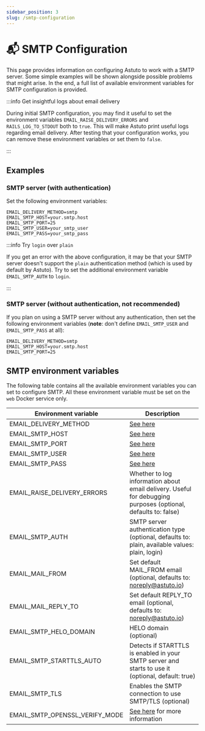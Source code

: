 ```yaml
---
sidebar_position: 3
slug: /smtp-configuration
---
```


# 📬 SMTP Configuration

This page provides information on configuring Astuto to work with a SMTP server. Some simple examples will be shown alongside possible problems that might arise. In the end, a full list of available environment variables for SMTP configuration is provided.

:::info Get insightful logs about email delivery

During initial SMTP configuration, you may find it useful to set the environment variables `EMAIL_RAISE_DELIVERY_ERRORS` and `RAILS_LOG_TO_STDOUT` both to `true`. This will make Astuto print useful logs regarding email delivery. After testing that your configuration works, you can remove these environment variables or set them to `false`.

:::

## Examples

### SMTP server (with authentication)

Set the following environment variables:

```
EMAIL_DELIVERY_METHOD=smtp
EMAIL_SMTP_HOST=your.smtp.host
EMAIL_SMTP_PORT=25
EMAIL_SMTP_USER=your_smtp_user
EMAIL_SMTP_PASS=your_smtp_pass
```

:::info Try `login` over `plain`

If you get an error with the above configuration, it may be that your SMTP server doesn't support the `plain` authentication method (which is used by default by Astuto). Try to set the additional environment variable `EMAIL_SMTP_AUTH` to `login`.

:::

### SMTP server (without authentication, not recommended) 

If you plan on using a SMTP server without any authentication, then set the following environment variables (**note**: don't define `EMAIL_SMTP_USER` and `EMAIL_SMTP_PASS` at all):

```
EMAIL_DELIVERY_METHOD=smtp
EMAIL_SMTP_HOST=your.smtp.host
EMAIL_SMTP_PORT=25
```

## SMTP environment variables

The following table contains all the available environment variables you can set to configure SMTP. All these environment variable must be set on the `web` Docker service only.

| **Environment variable**       | **Description**                                                                                                     |
|--------------------------------|---------------------------------------------------------------------------------------------------------------------|
| EMAIL_DELIVERY_METHOD          | [See here](/deploy-docker/#2-edit-the-environment-variables-in-the-docker-compose-file)                             |
| EMAIL_SMTP_HOST                | [See here](/deploy-docker/#2-edit-the-environment-variables-in-the-docker-compose-file)                             |
| EMAIL_SMTP_PORT                | [See here](/deploy-docker/#2-edit-the-environment-variables-in-the-docker-compose-file)                             |
| EMAIL_SMTP_USER                | [See here](/deploy-docker/#2-edit-the-environment-variables-in-the-docker-compose-file)                             |
| EMAIL_SMTP_PASS                | [See here](/deploy-docker/#2-edit-the-environment-variables-in-the-docker-compose-file)                             |
| EMAIL_RAISE_DELIVERY_ERRORS    | Whether to log information about email delivery. Useful for debugging purposes (optional, defaults to: false)       |
| EMAIL_SMTP_AUTH                | SMTP server authentication type (optional, defaults to: plain, available values: plain, login)                      |
| EMAIL_MAIL_FROM                | Set default MAIL_FROM email (optional, defaults to: noreply@astuto.io)                                              |
| EMAIL_MAIL_REPLY_TO            | Set default REPLY_TO email (optional, defaults to: noreply@astuto.io)                                               |
| EMAIL_SMTP_HELO_DOMAIN         | HELO domain (optional)                                                                                              |
| EMAIL_SMTP_STARTTLS_AUTO       | Detects if STARTTLS is enabled in your SMTP server and starts to use it (optional, default: true)                   |
| EMAIL_SMTP_TLS                 | Enables the SMTP connection to use SMTP/TLS (optional)                                                              |
| EMAIL_SMTP_OPENSSL_VERIFY_MODE | [See here](https://guides.rubyonrails.org/configuring.html#config-action-mailer-smtp-settings) for more information |